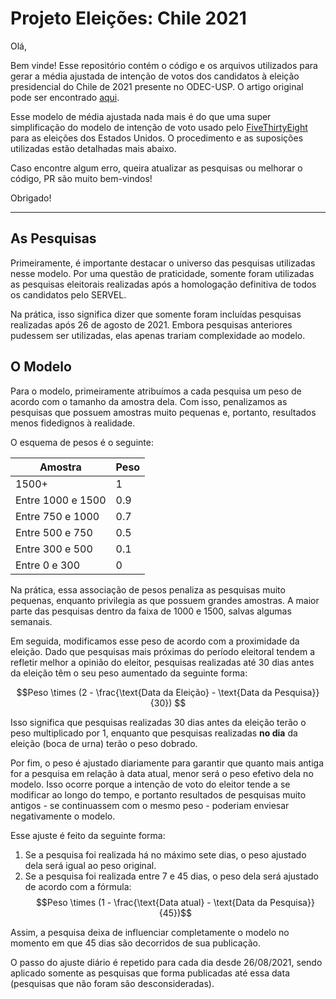 # Projeto Eleições: Chile 2021

Olá,

Bem vinde! Esse repositório contém o código e os arquivos utilizados para gerar a média ajustada de intenção de votos dos candidatos à eleição presidencial do Chile de 2021 presente no ODEC-USP. O artigo original pode ser encontrado [aqui](https://example.com).

Esse modelo de média ajustada nada mais é do que uma super simplificação do modelo de intenção de voto usado pelo [FiveThirtyEight](https://fivethirtyeight.com/) para as eleições dos Estados Unidos. O procedimento e as suposições utilizadas estão detalhadas mais abaixo.

Caso encontre algum erro, queira atualizar as pesquisas ou melhorar o código, PR são muito bem-vindos!

Obrigado!

---

## As Pesquisas

Primeiramente, é importante destacar o universo das pesquisas utilizadas nesse modelo. Por uma questão de praticidade, somente foram utilizadas as pesquisas eleitorais realizadas após a homologação definitiva de todos os candidatos pelo SERVEL.

Na prática, isso significa dizer que somente foram incluídas pesquisas realizadas após 26 de agosto de 2021. Embora pesquisas anteriores pudessem ser utilizadas, elas apenas trariam complexidade ao modelo.

## O Modelo

Para o modelo, primeiramente atribuímos a cada pesquisa um peso de acordo com o tamanho da amostra dela. Com isso, penalizamos as pesquisas que possuem amostras muito pequenas e, portanto, resultados menos fidedignos à realidade.

O esquema de pesos é o seguinte:

| Amostra | Peso |
|---------|------|
| 1500+ | 1 |
| Entre 1000 e 1500 | 0.9 |
| Entre 750 e 1000 | 0.7 |
| Entre 500 e 750 | 0.5 |
| Entre 300 e 500 | 0.1 |
| Entre 0 e 300 | 0 |

Na prática, essa associação de pesos penaliza as pesquisas muito pequenas, enquanto privilegia as que possuem grandes amostras. A maior parte das pesquisas dentro da faixa de 1000 e 1500, salvas algumas semanais.

Em seguida, modificamos esse peso de acordo com a proximidade da eleição. Dado que pesquisas mais próximas do período eleitoral tendem a refletir melhor a opinião do eleitor, pesquisas realizadas até 30 dias antes da eleição têm o seu peso aumentado da seguinte forma:

$$Peso \times (2 - \frac{\text{Data da Eleição} - \text{Data da Pesquisa}}{30}) $$

Isso significa que pesquisas realizadas 30 dias antes da eleição terão o peso multiplicado por 1, enquanto que pesquisas realizadas **no dia** da eleição (boca de urna) terão o peso dobrado.

Por fim, o peso é ajustado diariamente para garantir que quanto mais antiga for a pesquisa em relação à data atual, menor será o peso efetivo dela no modelo. Isso ocorre porque a intenção de voto do eleitor tende a se modificar ao longo do tempo, e portanto resultados de pesquisas muito antigos - se continuassem com o mesmo peso - poderiam enviesar negativamente o modelo.

Esse ajuste é feito da seguinte forma:

1. Se a pesquisa foi realizada há no máximo sete dias, o peso ajustado dela será igual ao peso original.
2. Se a pesquisa foi realizada entre 7 e 45 dias, o peso dela será ajustado de acordo com a fórmula:
$$Peso \times (1 - \frac{\text{Data atual} - \text{Data da Pesquisa}}{45})$$

Assim, a pesquisa deixa de influenciar completamente o modelo no momento em que 45 dias são decorridos de sua publicação.

O passo do ajuste diário é repetido para cada dia desde 26/08/2021, sendo aplicado somente as pesquisas que forma publicadas até essa data (pesquisas que não foram são desconsideradas).